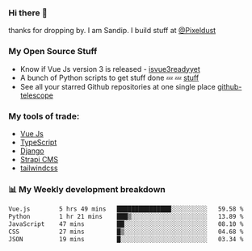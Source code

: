 ### Hi there 👋

thanks for dropping by.
I am Sandip. I build stuff at [@Pixeldust](github.com/pixeldust-in/)

###  **My Open Source Stuff**

 - Know if Vue Js version 3 is released -  [isvue3readyyet](https://github.com/sandiprb/isvue3readyyet)
 - A bunch of Python scripts to get stuff done 💤 💤 [stuff](https://github.com/sandiprb/stuff)
 - See all your starred Github repositories at one single place [github-telescope](https://github.com/sandiprb/github-telescope)



###  **My tools of trade:**
 - [Vue Js](https://github.com/vuejs/vue/)
 - [TypeScript](https://github.com/microsoft/TypeScript)
 - [Django](github.com/django/django)
 - [Strapi CMS](github.com/strapi/strapi)
 - [tailwindcss](https://github.com/tailwindlabs/tailwindcss)


###  📊 **My Weekly development breakdown**
<!--START_SECTION:waka-->

```txt
Vue.js        5 hrs 49 mins   ███████████████░░░░░░░░░░   59.58 %
Python        1 hr 21 mins    ███▒░░░░░░░░░░░░░░░░░░░░░   13.89 %
JavaScript    47 mins         ██░░░░░░░░░░░░░░░░░░░░░░░   08.10 %
CSS           27 mins         █▒░░░░░░░░░░░░░░░░░░░░░░░   04.68 %
JSON          19 mins         █░░░░░░░░░░░░░░░░░░░░░░░░   03.34 %
```

<!--END_SECTION:waka-->
